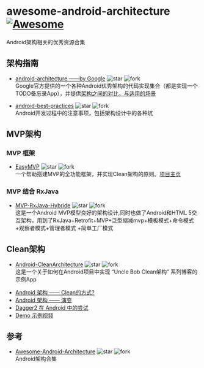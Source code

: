 # awesome-android-architecture [![Awesome](https://cdn.rawgit.com/sindresorhus/awesome/d7305f38d29fed78fa85652e3a63e154dd8e8829/media/badge.svg)](https://github.com/sindresorhus/awesome)

Android架构相关的优秀资源合集

## 架构指南

- [android-architecture  ——by Google](https://github.com/googlesamples/android-architecture) 
![star](http://githubbadges.com/star.svg?user=googlesamples&repo=android-architecture)
![fork](http://githubbadges.com/fork.svg?user=googlesamples&repo=android-architecture&style=flat&color=fff&background=007ec6)  
Google官方提供的一个各种Android优秀架构的代码实现集合（都是实现一个TODO备忘录App），并提供[架构之间的对比，与适用的场景](https://github.com/googlesamples/android-architecture/wiki/Samples-at-a-glance)

- [android-best-practices](https://github.com/futurice/android-best-practices) 
![star](http://githubbadges.com/star.svg?user=futurice&repo=android-best-practices)
![fork](http://githubbadges.com/fork.svg?user=futurice&repo=android-best-practices&style=flat&color=fff&background=007ec6)  
Android开发过程中的注意事项，包括架构设计中的各种坑

## MVP架构

### MVP 框架

- [EasyMVP](https://github.com/6thsolution/EasyMVP) 
![star](http://githubbadges.com/star.svg?user=6thsolution&repo=EasyMVP)
![fork](http://githubbadges.com/fork.svg?user=6thsolution&repo=EasyMVP&style=flat&color=fff&background=007ec6)  
一个帮助搭建MVP的全功能框架，并实现Clean架构的原则。[项目主页](http://6thsolution.github.io/EasyMVP/)

### MVP 结合 RxJava

- [MVP-RxJava-Hybride](https://github.com/youxin11544/MVP-RxJava-Hybride) 
![star](http://githubbadges.com/star.svg?user=youxin11544&repo=MVP-RxJava-Hybride)
![fork](http://githubbadges.com/fork.svg?user=youxin11544&repo=MVP-RxJava-Hybride&style=flat&color=fff&background=007ec6)  
这是一个Android MVP模型良好的架构设计,同时也做了Android和HTML 5交互架构，用到了RxJava+Retrofit+MVP+泛型缩减mvp+模板模式+命令模式+观察者模式+管理者模式 +简单工厂模式

## Clean架构

- [Android-CleanArchitecture](https://github.com/android10/Android-CleanArchitecture) 
![star](http://githubbadges.com/star.svg?user=android10&repo=Android-CleanArchitecture)
![fork](http://githubbadges.com/fork.svg?user=android10&repo=Android-CleanArchitecture&style=flat&color=fff&background=007ec6)  
这是一个关于如何在Android项目中实现 “Uncle Bob Clean架构” 系列博客的示例App

 + [Android 架构 —— Clean的方式?](http://fernandocejas.com/2014/09/03/architecting-android-the-clean-way/)
 + [Android 架构 —— 演变](http://fernandocejas.com/2015/07/18/architecting-android-the-evolution/)
 + [Dagger2 在 Android 中的尝试](http://fernandocejas.com/2015/04/11/tasting-dagger-2-on-android/)
 + [Demo 示例视频](http://youtu.be/XSjV4sG3ni0)

## 参考

- [Awesome-Android-Architecture](https://github.com/Juude/Awesome-Android-Architecture)
![star](http://githubbadges.com/star.svg?user=Juude&repo=Awesome-Android-Architecture)
![fork](http://githubbadges.com/fork.svg?user=Juude&repo=Awesome-Android-Architecture&style=flat&color=fff&background=007ec6)  
Android架构合集

